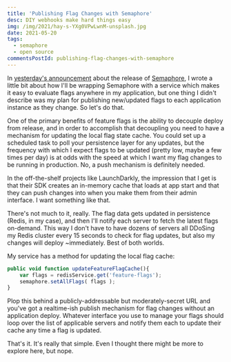 ```yaml
---
title: 'Publishing Flag Changes with Semaphore'
desc: DIY webhooks make hard things easy
img: /img/2021/hay-s-YXg0VPwLwnM-unsplash.jpg
date: 2021-05-20
tags:
  - semaphore
  - open source
commentsPostId: publishing-flag-changes-with-semaphore
---
```


In [yesterday's announcement][announce] about the release of [Semaphore][github], I wrote a little bit about how I'll be wrapping Semaphore with a service which makes it easy to evaluate flags anywhere in my application, but one thing I didn't describe was my plan for publishing new/updated flags to each application instance as they change. So let's do that.

One of the primary benefits of feature flags is the ability to decouple deploy from release, and in order to accomplish that decoupling you need to have a mechanism for updating the local flag state cache. You could set up a scheduled task to poll your persistence layer for any updates, but the frequency with which I expect flags to be updated (pretty low, maybe a few times per day) is at odds with the speed at which I want my flag changes to be running in production. No, a push mechanism is definitely needed.

In the off-the-shelf projects like LaunchDarkly, the impression that I get is that their SDK creates an in-memory cache that loads at app start and that they can push changes into when you make them from their admin interface. I want something like that.

There's not much to it, really. The flag data gets updated in persistence (Redis, in my case), and then I'll notify each server to fetch the latest flags on-demand. This way I don't have to have dozens of servers all DDoSing my Redis cluster every 15 seconds to check for flag updates, but also my changes will deploy ~immediately. Best of both worlds.

My service has a method for updating the local flag cache:

```js
public void function updateFeatureFlagCache(){
	var flags = redisService.get('feature-flags');
	semaphore.setAllFlags( flags );
}
```

Plop this behind a publicly-addressable but moderately-secret URL and you've got a realtime-ish publish mechanism for flag changes without an application deploy. Whatever interface you use to manage your flags should loop over the list of applicable servers and notify them each to update their cache any time a flag is updated.

That's it. It's really that simple. Even I thought there might be more to explore here, but nope.

[announce]: https://adamtuttle.codes/blog/2021/introducing-semaphore/
[github]: https://github.com/atuttle/semaphore
